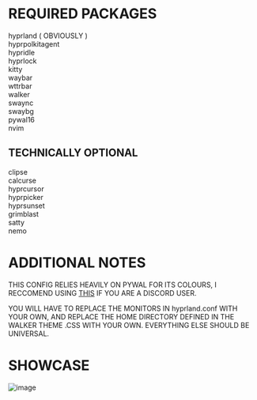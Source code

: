 # REQUIRED PACKAGES
hyprland ( OBVIOUSLY )  
hyprpolkitagent  
hypridle  
hyprlock  
kitty  
waybar  
wttrbar  
walker  
swaync  
swaybg  
pywal16  
nvim  

## TECHNICALLY OPTIONAL
clipse  
calcurse  
hyprcursor  
hyprpicker  
hyprsunset  
grimblast  
satty  
nemo  

# ADDITIONAL NOTES
THIS CONFIG RELIES HEAVILY ON PYWAL FOR ITS COLOURS, I RECCOMEND USING [THIS](https://github.com/ZephyrCodesStuff/pywal-vencord) IF YOU ARE A DISCORD USER.

YOU WILL HAVE TO REPLACE THE MONITORS IN hyprland.conf WITH YOUR OWN, AND REPLACE THE HOME DIRECTORY DEFINED IN THE WALKER THEME .CSS WITH YOUR OWN. EVERYTHING ELSE SHOULD BE UNIVERSAL.

# SHOWCASE
![image](https://github.com/user-attachments/assets/abb3a188-5948-4f18-8e80-4934da2ad44f)
